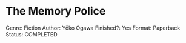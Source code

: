 # The Memory Police

Genre: Fiction
Author: Yōko Ogawa
Finished?: Yes
Format: Paperback
Status: COMPLETED